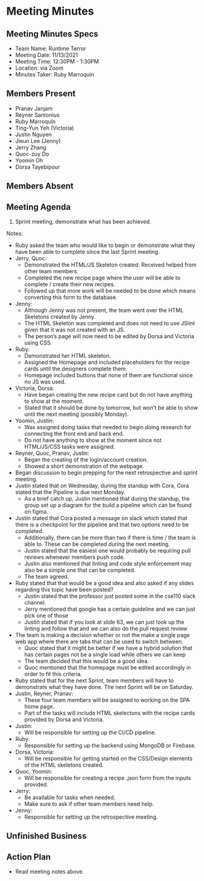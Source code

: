 # Meeting Minutes
## Meeting Minutes Specs
- Team Name: Runtime Terror
- Meeting Date: 11/13/2021
- Meeting Time: 12:30PM - 1:30PM
- Location: via Zoom
- Minutes Taker: Ruby Marroquin

## Members Present 
- Pranav Janjam
- Reyner Santonius
- Ruby Marroquin
- Ting-Yun Yeh (Victoria)
- Justin Nguyen
- Jieun Lee (Jenny)
- Jerry Zhang
- Quoc-zuy Do
- Yoomin Oh
- Dorsa Tayebipour

## Members Absent 

## Meeting Agenda
1. Sprint meeting, demonstrate what has been achieved. 

Notes: 
- Ruby asked the team who would like to begin or demonstrate what they have been able to complete since the last Sprint meeting. 
- Jerry, Quoc:
  - Demonstrated the HTML/JS Skeleton created. Received helped from other team members. 
  - Completed the new recipe page where the user will be able to complete / create their new recipes. 
  - Followed up that more work will be needed to be done which means converting this form to the database. 
- Jenny: 
  - Although Jenny was not present, the team went over the HTML Skeletons created by Jenny. 
  - The HTML Skeleton was completed and does not need to use JSlint given that it was not created with an JS. 
  - The person’s page will now need to be edited by Dorsa and Victoria using CSS. 
- Ruby: 
  - Demonstrated her HTML skeleton. 
  - Assigned the Homepage and included placeholders for the recipe cards until the designers complete them. 
  - Homepage included buttons that none of them are functional since no JS was used. 
- Victoria, Dorsa: 
  - Have began creating the new recipe card but do not have anything to show at the moment. 
  - Stated that it should be done by tomorrow, but won't be able to show until the next meeting (possibly Monday). 
- Yoomin, Justin: 
  - Was  assigned doing tasks that needed to begin doing research for connecting the front end and back end. 
  - Do not have anything to show at the moment since not HTML/JS/CSS tasks were assigned. 
- Reyner, Quoc, Pranav, Justin: 
  - Began the creating of the login/account creation. 
  - Showed a short demonstration of the webpage. 
- Began discussion to begin prepping for the next retrospective and sprint meeting. 
- Justin stated that on Wednesday, during the standup with Cora, Cora stated that the Pipeline is due next Monday. 
  - As a brief catch up, Justin mentioned that during the standup, the group set up a diagram for the build a pipeline which can be found on figma. 
- Justin stated that Cora posted a message on slack which stated that there is a checkpoint for the pipeline and that two options need to be completed. 
  - Additionally, there can be more than two if there is time / the team is able to. These can be completed during the next meeting. 
  - Justin stated that the easiest one would probably be requiring pull reviews whenever members push code. 
  - Justin also mentioned that linting and code style enforcement may also be a simple one that can be completed. 
  - The team agreed. 
- Ruby stated that that would be a good idea and also asked if any slides regarding this topic have been posted?
  - Justin stated that the professor just posted some in the cse110 slack channel. 
  - Jerry mentioned that google has a certain guideline and we can just pick one of those
  - Justin stated that if you look at slide 63, we can just look up the linting and follow that and we can also do the pull request review 
- The team is making a decision whether or not the make a single page web app where there are tabs that can be used to switch between. 
  - Quoc stated that it might be better if we have a hybrid solution that has certain pages not be a single load while others we can keep 
  - The team decided that this would be a good idea. 
  - Quoc mentioned that the homepage must be edited accordingly in order to fit this criteria. 
- Ruby stated that for the next Sprint, team members will have to demonstrate what they have done. The next Sprint will be on Saturday. 
- Justin, Reyner, Pranav: 
  - These four team members will be assigned to working on the SPA home page. 
  - Part of the tasks will include HTML skelectons with the recipe cards provided by Dorsa and Victoria. 
- Justin: 
  - Will be responsible for setting up the CI/CD pipeline. 
- Ruby: 
  - Responsible for setting up the backend using MongoDB or Firebase. 
- Dorsa, Victoria: 
  - Will be responsible for getting started on the CSS/Design elements of the HTML skeletons created. 
- Quoc, Yoomin: 
  - Will be responsible for creating a recipe .json form from the inputs provided. 
- Jerry: 
  - Be available for tasks when needed. 
  - Make sure to ask if other team members need help.
- Jenny: 
  - Responsible for setting up the retrospective meeting.   

## Unfinished Business

## Action Plan 
- Read meeting notes above. 
